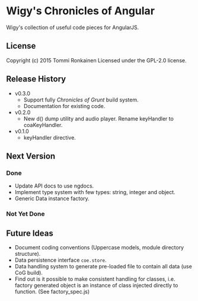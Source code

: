 # Wigy's Chronicles of Angular

Wigy's collection of useful code pieces for AngularJS.

## License

Copyright (c) 2015 Tommi Ronkainen
Licensed under the GPL-2.0 license.

## Release History

* v0.3.0
    - Support fully *Chronicles of Grunt* build system.
    - Documentation for existing code.
* v0.2.0
    - New d() dump utility and audio player. Rename keyHandler to coaKeyHandler.
* v0.1.0
    - keyHandler directive.

## Next Version

### Done

* Update API docs to use ngdocs.
* Implement type system with few types: string, integer and object.
* Generic Data instance factory.

### Not Yet Done


## Future Ideas

* Document coding conventions (Uppercase models, module directory structure).
* Data persistence interface `coe.store`.
* Data handling system to generate pre-loaded file to contain all data (use CoG build).
* Find out is it possible to make consistent handling for classes, i.e. factory generated object
  is an instance of class injected directly to function. (See factory_spec.js)
